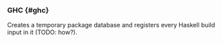 
### GHC {#ghc}

Creates a temporary package database and registers every Haskell build input in it (TODO: how?).
